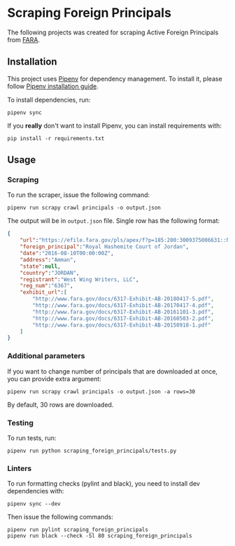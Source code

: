 # Scraping Foreign Principals
The following projects was created for scraping Active Foreign Principals from [FARA](https://www.fara.gov/quick-search.html).

## Installation
This project uses [Pipenv](https://github.com/pypa/pipenv) for dependency management. To install it, please follow [Pipenv installation guide](https://docs.pipenv.org/install/).

To install dependencies, run:

    pipenv sync
    
    
If you **really** don't want to install Pipenv, you can install requirements with:

    pip install -r requirements.txt

    
## Usage
### Scraping
To run the scraper, issue the following command:

    pipenv run scrapy crawl principals -o output.json

The output will be in `output.json` file. Single row has the following format:
```json
{
    "url":"https://efile.fara.gov/pls/apex/f?p=185:200:3009375006631::NO:RP,200:P200_REG_NUMBER,P200_DOC_TYPE,P200_COUNTRY:6367,Exhibit%20AB,JORDAN",
    "foreign_principal":"Royal Hashemite Court of Jordan",
    "date":"2016-08-10T00:00:00Z",
    "address":"Amman",
    "state":null,
    "country":"JORDAN",
    "registrant":"West Wing Writers, LLC",
    "reg_num":"6367",
    "exhibit_url":[
        "http://www.fara.gov/docs/6317-Exhibit-AB-20180417-5.pdf",
        "http://www.fara.gov/docs/6317-Exhibit-AB-20170417-4.pdf",
        "http://www.fara.gov/docs/6317-Exhibit-AB-20161101-3.pdf",
        "http://www.fara.gov/docs/6317-Exhibit-AB-20160503-2.pdf",
        "http://www.fara.gov/docs/6317-Exhibit-AB-20150918-1.pdf"
    ]
}
```

### Additional parameters
If you want to change number of principals that are downloaded at once, you can provide extra argument:

    pipenv run scrapy crawl principals -o output.json -a rows=30
    
By default, 30 rows are downloaded.

### Testing
To run tests, run:

    pipenv run python scraping_foreign_principals/tests.py 


### Linters
To run formatting checks (pylint and black), you need to install dev dependencies with:
    
    pipenv sync --dev
    
Then issue the following commands:

    pipenv run pylint scraping_foreign_principals
    pipenv run black --check -Sl 80 scraping_foreign_principals